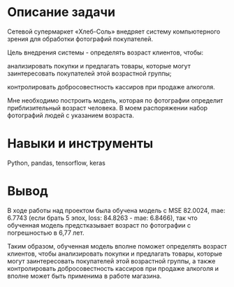 # Описание задачи

Сетевой супермаркет «Хлеб-Соль» внедряет систему компьютерного зрения для обработки фотографий покупателей.

Цель внедрения системы - определять возраст клиентов, чтобы:

анализировать покупки и предлагать товары, которые могут заинтересовать покупателей этой возрастной группы;

контролировать добросовестность кассиров при продаже алкоголя.

Мне необходимо построить модель, которая по фотографии определит приблизительный возраст человека. В моем распоряжении набор фотографий людей с указанием возраста.


# Навыки и инструменты

Python, pandas, tensorflow, keras

# Вывод

В ходе работы над проектом была обучена модель с MSE 82.0024, mae: 6.7743 (если брать 5 эпох, loss: 84.8263 - mae: 6.8466), так что обученная модель предстказывает возраст по фотографии с погрешностью в 6,77 лет.

Таким образом, обученная модель вполне поможет определять возраст клиентов, чтобы анализировать покупки и предлагать товары, которые могут заинтересовать покупателей этой возрастной группы, а также контролировать добросовестность кассиров при продаже алкоголя и вполне может быть применима в работе магазина.
